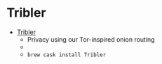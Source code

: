 # Tribler
- [Tribler](https://www.tribler.org/)
  -  Privacy using our Tor-inspired onion routing
  - 
  - `brew cask install Tribler`
